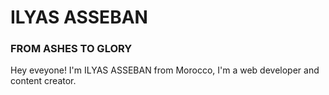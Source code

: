 # ILYAS ASSEBAN
### FROM ASHES TO GLORY
Hey eveyone! I'm ILYAS ASSEBAN from Morocco, I'm a web developer and content creator.
